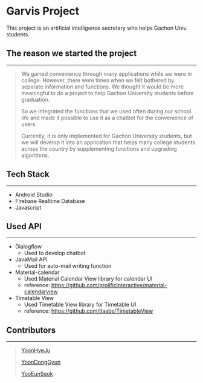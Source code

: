 # Garvis Project
This project is an artificial intelligence secretary who helps Gachon Univ. students.

## The reason we started the project
-------------------
> We gained convenience through many applications while we were in college. However, there were times when we felt bothered by separate information and functions.
We thought it would be more meaningful to do a project to help Gachon University students before graduation.
>
> So we integrated the functions that we used often during our school life and made it possible to use it as a chatbot for the convenience of users.
>
> Currently, it is only implemented for Gachon University students, but we will develop it into an application that helps many college students across the country by supplementing functions and upgrading algorithms.

## Tech Stack
-------------
* Android Studio
* Firebase Realtime Database
* Javascript

## Used API
--------------
* Dialogflow
  - Used to develop chatbot
* JavaMail API
  - Used for auto-mail writing function
* Material-calendar
  - Used Material Calendar View library for calendar UI
  - reference: https://github.com/prolificinteractive/material-calendarview
* Timetable View
  - Used Timetable View library for Timetable UI
  - reference: https://github.com/tlaabs/TimetableView

## Contributors
-------------------
>[YoonHyeJu](https://github.com/YoonHyeJu)
>
>[YoonDongGyun](https://github.com/YoonDongGyun)
>
>[YooEunSeok](https://github.com/YooEunseok)


 

 
